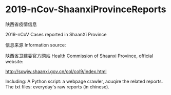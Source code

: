 # 2019-nCov-ShaanxiProvinceReports
陕西省疫情信息

2019-nCoV Cases reported in ShaanXi Province

信息来源 Information source: 

陕西省卫建委官方网站
Health Commission of Shaanxi Province, official website:

http://sxwjw.shaanxi.gov.cn/col/col9/index.html

Including:
A Python script: a webpage crawler, acuqire the related reports. 
The txt files: everyday's raw reports (in chinese).
